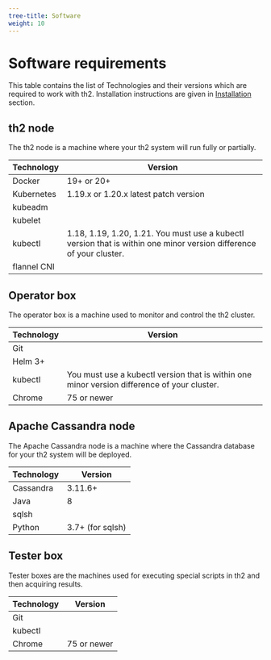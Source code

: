 ```yaml
---
tree-title: Software
weight: 10
---
```


# Software requirements

This table contains the list of Technologies and their versions which are required to work with th2. Installation instructions are given in [Installation](/1-7/getting-started/install-th2/1-base-system) section. 

## th2 node

The th2 node is a machine where your th2 system will run fully or partially.

|Technology|Version|
|---|---|
|Docker|19+ or 20+|   
|Kubernetes|1.19.x or 1.20.x latest patch version|   
|kubeadm||   
|kubelet||
|kubectl|1.18, 1.19, 1.20, 1.21. You must use a kubectl version that is within one minor version difference of your cluster. |
|flannel CNI||

## Operator box 

The operator box is a machine used to monitor and control the th2 cluster.

|Technology|Version|
|---|---|
|Git||
|Helm 3+||
|kubectl|You must use a kubectl version that is within one minor version difference of your cluster.|
|Chrome|75 or newer|

## Apache Cassandra node

The Apache Cassandra node is a machine where the Cassandra database for your th2 system will be deployed.

|Technology|Version|
|---|---|
|Cassandra|3.11.6+|
|Java|8|
|sqlsh||
|Python|3.7+ (for sqlsh)|

## Tester box

Tester boxes are the machines used for executing special scripts in th2 and then acquiring results.

|Technology|Version|
|---|---|
|Git||
|kubectl||
|Chrome|75 or newer|

